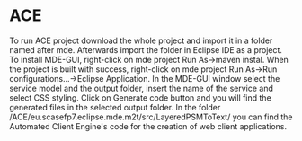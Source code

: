# ACE
To run ACE project download the whole project and import it in a folder named after mde. Afterwards import the folder in Eclipse IDE as a project. To install MDE-GUI, right-click on mde project Run As->maven instal. When the project is built with success, right-click on mde project Run As->Run configurations...->Eclipse Application. In the MDE-GUI window select the service model and the output folder, insert the name of the service and select CSS styling. Click on Generate code button and you will find the generated files in the selected output folder.
In the folder /ACE/eu.scasefp7.eclipse.mde.m2t/src/LayeredPSMToText/ you can find the Automated Client Engine's code for the creation of web client applications.
